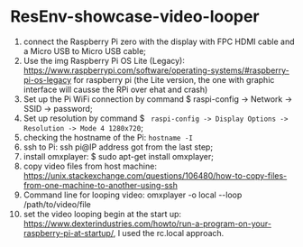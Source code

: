 # ResEnv-showcase-video-looper

1. connect the Raspberry Pi zero with the display with FPC HDMI cable and a Micro USB to Micro USB cable;
2. Use the img Raspberry Pi OS Lite (Legacy): https://www.raspberrypi.com/software/operating-systems/#raspberry-pi-os-legacy for raspberry pi (the Lite version, the one with graphic interface will causse the RPi over ehat and crash)
3. Set up the Pi WiFi connection by command $ raspi-config -> Network -> SSID -> password;
4. Set up resolution by command $ ``` raspi-config -> Display Options -> Resolution -> Mode 4 1280x720```;
5. checking the hostname of the Pi: ``` hostname -I ```
6. ssh to Pi: ssh pi@IP address got from the last step;
7. install omxplayer: $ sudo apt-get install omxplayer;
8. copy video files from host machine: https://unix.stackexchange.com/questions/106480/how-to-copy-files-from-one-machine-to-another-using-ssh
9. Command line for looping video: omxplayer -o local --loop /path/to/video/file
10. set the video looping begin at the start up: https://www.dexterindustries.com/howto/run-a-program-on-your-raspberry-pi-at-startup/, I used the rc.local approach.
